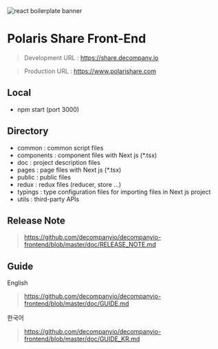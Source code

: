 <img src="https://github.com/decompanyio/decompanyio-frontend/blob/master/public/logo.png" alt="react boilerplate banner" align="center" />

# Polaris Share Front-End
> Development URL : https://share.decompany.io

> Production URL : https://www.polarishare.com

## Local
- npm start (port 3000)

## Directory
- common : common script files
- components : component files with Next js (*.tsx)
- doc : project description files
- pages : page files with Next js (*.tsx)
- public : public files
- redux : redux files (reducer, store ...)
- typings : type configuration files for importing files in Next js project
- utils : third-party APIs

## Release Note
> https://github.com/decompanyio/decompanyio-frontend/blob/master/doc/RELEASE_NOTE.md

## Guide
English
> https://github.com/decompanyio/decompanyio-frontend/blob/master/doc/GUIDE.md

한국어
> https://github.com/decompanyio/decompanyio-frontend/blob/master/doc/GUIDE_KR.md


